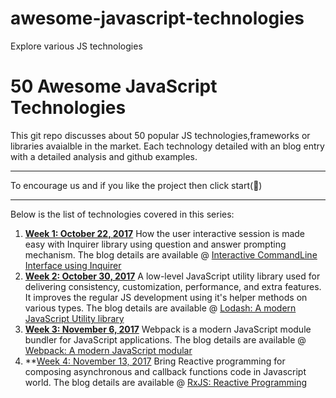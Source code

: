 # awesome-javascript-technologies
Explore various JS technologies

# 50 Awesome JavaScript Technologies
This git repo discusses about 50 popular JS technologies,frameworks or libraries avaialble in the market. Each technology detailed with an blog entry with a detailed analysis and github examples.

<hr/>

To encourage us and if you like the project then click start(💫)
<hr/>

Below is the list of technologies covered in this series:

1. **[Week 1: October 22, 2017](https://github.com/sudheerj/awesome-javascript-technologies/blob/master/01-Inquirerjs)** How the user interactive session is made easy with Inquirer library using question and answer prompting mechanism. The blog details are available @ [Interactive CommandLine Interface using Inquirer](http://sudheerjonna.com/blog/2017/10/22/interactive-command-line-interface-using-inquirerjs/) 
2. **[Week 2: October 30, 2017](https://github.com/sudheerj/awesome-javascript-technologies/tree/master/02-Lodash)** A low-level JavaScript utility library used for delivering consistency, customization, performance, and extra features. It improves the regular JS development using it's helper methods on various types. The blog details are available @ [Lodash: A modern JavaScript Utility library](http://sudheerjonna.com/blog/2017/10/30/lodash-a-modern-javascript-utility-library/)
3. **[Week 3: November 6, 2017](https://github.com/sudheerj/awesome-javascript-technologies/tree/master/03-Webpack)** Webpack is a modern JavaScript module bundler for JavaScript applications.  The blog details are available @ [Webpack: A modern JavaScript modular](http://sudheerjonna.com/blog/2017/11/12/webpack-a-module-bundler-for-javascript-applications/)
4. **[Week 4: November 13, 2017]() Bring Reactive programming for composing asynchronous and callback functions code in Javascript world.  The blog details are available @ [RxJS: Reactive Programming]()